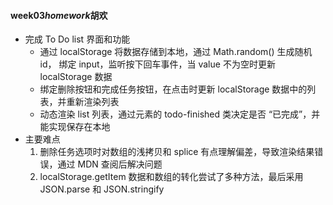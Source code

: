 #### week03*homework*胡欢

- 完成 To Do list 界面和功能
  - 通过 localStorage 将数据存储到本地，通过 Math.random() 生成随机 id， 绑定 input，监听按下回车事件，当 value 不为空时更新 localStorage 数据
  - 绑定删除按钮和完成任务按钮，在点击时更新 localStorage 数据中的列表，并重新渲染列表
  - 动态渲染 list 列表，通过元素的 todo-finished 类决定是否 “已完成”，并能实现保存在本地
- 主要难点
  1. 删除任务选项时对数组的浅拷贝和 splice 有点理解偏差，导致渲染结果错误，通过 MDN 查阅后解决问题
  2. localStorage.getItem 数据和数组的转化尝试了多种方法，最后采用 JSON.parse 和 JSON.stringify
